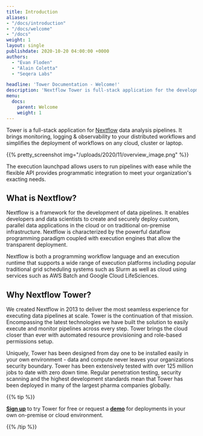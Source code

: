 ```yaml
---
title: Introduction
aliases:
- "/docs/introduction"
- "/docs/welcome"
- "/docs"
weight: 1
layout: single
publishdate: 2020-10-20 04:00:00 +0000
authors:
  - "Evan Floden"
  - "Alain Coletta"
  - "Seqera Labs"

headline: 'Tower Documentation - Welcome!'
description: 'Nextflow Tower is full-stack application for the development, deployment and monitoring  of Nextflow data analysis pipelines.'
menu:
  docs:
    parent: Welcome
    weight: 1
---
```


Tower is a full-stack application for [Nextflow](https://nextflow.io) data analysis pipelines. It brings monitoring, logging & observability to your distributed workflows and simplifies the deployment of workflows on any cloud, cluster or laptop. 

{{% pretty_screenshot img="/uploads/2020/11/overview_image.png" %}}

The execution launchpad allows users to run pipelines with ease while the flexible API provides programmatic integration to meet your organization's exacting needs.


## What is Nextflow?

Nextflow is a framework for the development of data pipelines. It enables developers and data scientists to create and securely deploy custom, parallel data applications in the cloud or on traditional on-premise infrastructure. Nextflow is characterized by the powerful dataflow programming paradigm coupled with execution engines that allow the transparent deployment.

Nextflow is both a programming workflow language and an execution runtime that supports a wide range of execution platforms including popular traditional grid scheduling systems such as Slurm as well as cloud using services such as AWS Batch and Google Cloud LifeSciences.

## Why Nextflow Tower?

We created Nextflow in 2013 to deliver the most seamless experience for executing data pipelines at scale. Tower is the continuation of that mission. Encompassing the latest technologies we have built the solution to easily execute and monitor pipelines across every step. Tower brings the cloud closer than ever with automated resource provisioning and role-based permissions setup. 

Uniquely, Tower has been designed from day one to be installed easily in your own environment - data and compute never leaves your organizations security boundary. Tower has been extensively tested with over 125 million jobs to date with zero down time. Regular penetration testing, security scanning and the highest development standards mean that Tower has been deployed in many of the largest pharma companies globally.

{{% tip %}}

[**Sign up**](https://tower.nf "Nextflow Tower") to try Tower for free or request a [**demo**](https://meetings.hubspot.com/evan141 "Nextflow Tower Demo") for deployments in your own on-premise or cloud environment.

{{% /tip %}}